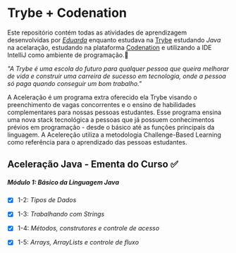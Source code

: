 # Trybe + Codenation

Este repositório contém todas as atividades de aprendizagem desenvolvidas por _[Eduarda](https://www.linkedin.com/in/eduarda-wiltiner-reis-santana-45b87518b/)_ enquanto estudava na [Trybe](https://www.betrybe.com/) estudando *Java* na acelaração, estudando na plataforma [Codenation](https://www.codenation.dev/) e utilizando a IDE IntelliJ como ambiente de programação.:rocket:

_"A Trybe é uma escola do futuro para qualquer pessoa que queira melhorar de vida e construir uma carreira de sucesso em tecnologia, onde a pessoa só paga quando conseguir um bom trabalho."_

A Aceleração é um programa extra oferecido ela Trybe visando o preenchimento de vagas concorrentes e o ensino de habilidades complementares para nossas pessoas estudantes. Esse programa ensina uma nova stack tecnológica a pessoas que já possuem conhecimentos prévios em programação - desde o básico até as funções principais da linguagem. A Acelereção utiliza a metodologia Challenge-Based Learning como referência para o aprendizado das pessoas estudantes. 

## Aceleração Java - Ementa do Curso :white_check_mark:

##### Módulo 1: Básico da Linguagem Java

- [X] 1-2: _Tipos de Dados_
- [X] 1-3: _Trabalhando com Strings_
- [X] 1-4: _Métodos, construtores e controle de acesso_
- [X] 1-5: _Arrays, ArrayLists e controle de fluxo_




